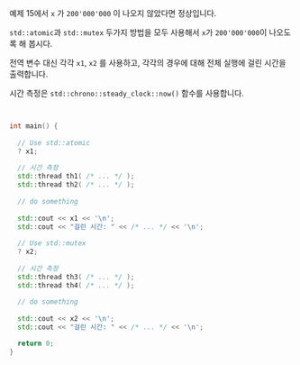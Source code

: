 예제 15에서 `x` 가 `200'000'000` 이 나오지 않았다면 정상입니다.  

`std::atomic`과 `std::mutex` 두가지 방법을 모두 사용해서 `x`가 `200'000'000`이 나오도록 해 봅시다.

전역 변수 대신 각각 `x1`, `x2` 를 사용하고, 각각의 경우에 대해 전체 실행에 걸린 시간을 출력합니다.

시간 측정은 `std::chrono::steady_clock::now()` 함수를 사용합니다.

```c++


int main() {
  
  // Use std::atomic
  ? x1;
  
  // 시간 측정
  std::thread th1( /* ... */ );
  std::thread th2( /* ... */ );
  
  // do something
  
  std::cout << x1 << '\n';
  std::cout << "걸린 시간: " << /* ... */ << '\n';
  
  // Use std::mutex
  ? x2;
  
  // 시간 측정
  std::thread th3( /* ... */ );
  std::thread th4( /* ... */ );
  
  // do something
  
  std::cout << x2 << '\n';
  std::cout << "걸린 시간: " << /* ... */ << '\n';

  return 0;
}

```
